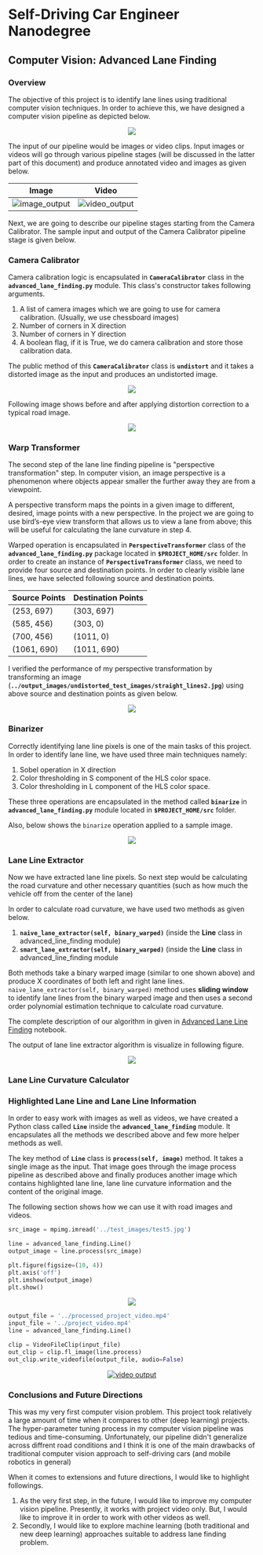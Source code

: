 # Self-Driving Car Engineer Nanodegree
## Computer Vision: Advanced Lane Finding

### Overview

The objective of this project is to identify lane lines using traditional computer vision techniques. In order to achieve this, we have designed a computer vision pipeline as depicted below.

<p align="center">
 <img src="./images/pipeline.png">
</p>

The input of our pipeline would be images or video clips. Input images or videos will go through various pipeline stages (will be discussed in the latter part of this document) and produce annotated video and images as given below.

Image | Video
------------|---------------
![image_output](./images/image_output.png) | ![video_output](./images/video_output.gif)

Next, we are going to describe our pipeline stages starting from the Camera Calibrator. The sample input and output of the Camera Calibrator pipeline stage is given below.

### Camera Calibrator

Camera calibration logic is encapsulated in **`CameraCalibrator`** class in the **`advanced_lane_finding.py`** module. This class's constructor takes following arguments.

1. A list of camera images which we are going to use for camera calibration. (Usually, we use chessboard images)
2. Number of corners in X direction
3. Number of corners in Y direction
4. A boolean flag, if it is True, we do camera calibration and store those calibration data. 

The public method of this **`CameraCalibrator`** class is **`undistort`** and it takes a distorted image as the input and produces an undistorted image.

<p align="center">
 <img src="./images/camera_calibrator.png">
</p>

Following image shows before and after applying distortion correction to a typical road image.

<p align="center">
 <img src="./images/undistorted.png">
</p>

### Warp Transformer

The second step of the lane line finding pipeline is "perspective transformation" step. In computer vision,  an image perspective is a phenomenon where objects appear smaller the further away they are from a viewpoint.   

A perspective transform maps the points in a given image to different, desired, image points with a new perspective. In the project we are going to use bird’s-eye view transform that allows us to view a lane from above; this will be useful for calculating the lane curvature in step 4.

Warped operation is encapsulated in **`PerspectiveTransformer`** class of the **`advanced_lane_finding.py`** package located in **`$PROJECT_HOME/src`** folder. In order to create an instance of **`PerspectiveTransformer`**  class, we need to provide four source and destination points. In order to clearly visible lane lines, we have selected following source and destination points. 

|Source Points | Destination Points|
|--------------|-------------------|
|(253, 697)    |   (303, 697)      |
|(585, 456)    |   (303, 0)        |
|(700, 456)    |   (1011, 0)       |
|(1061, 690)   |   (1011, 690)     |


I verified the performance of my perspective transformation by transforming an image (**`../output_images/undistorted_test_images/straight_lines2.jpg`**) using above source and destination points as given below.

<p align="center">
 <img src="./images/warp.png">
</p>

### Binarizer

Correctly identifying lane line pixels is one of the main tasks of this project. In order to identify lane line, we have used three main techniques namely:

1. Sobel operation in X direction
2. Color thresholding in S component of the HLS color space.
3. Color thresholding in L component of the HLS color space.

These three operations are encapsulated in the method called **`binarize`** in **`advanced_lane_finding.py`** module located in **`$PROJECT_HOME/src`** folder.

Also, below shows the `binarize` operation applied to a sample image.

<p align="center">
 <img src="./images/binarizer.png">
</p>

### Lane Line Extractor

Now we have extracted lane line pixels. So next step would be calculating the road curvature and other necessary quantities (such as how much the vehicle off from the center of the lane)

In order to calculate road curvature, we have used two methods as given below.

1. **`naive_lane_extractor(self, binary_warped)`** (inside the **Line** class in advanced_line_finding module)
2. **`smart_lane_extractor(self, binary_warped)`** (inside the **Line** class in advanced_line_finding module

Both methods take a binary warped image (similar to one shown above) and produce X coordinates of both left and right lane lines. `naive_lane_extractor(self, binary_warped)` method uses **sliding window** to identify lane lines from the binary warped image and then uses a second order polynomial estimation technique to calculate road curvature.

The complete description of our algorithm in given in [Advanced Lane Line Finding](https://github.com/upul/CarND-Advanced-Lane-Lines/blob/master/src/Advanced_Lane_Line_Finding.ipynb) notebook.

The output of lane line extractor algorithm is visualize in following figure.

<p align="center">
 <img src="./images/lane_pixels.png">
</p>

### Lane Line Curvature Calculator

### Highlighted Lane Line and Lane Line Information

In order to easy work with images as well as videos, we have created a Python class called **`Line`** inside the **`advanced_lane_finding`** module. It encapsulates all the methods we described above and few more helper methods as well.  

The key method of **`Line`** class is **`process(self, image)`** method. It takes a single image as the input. That image goes through the image process pipeline as described above and finally produces another image which contains highlighted lane line, lane line curvature information and the content of the original image.

The following section shows how we can use it with road images and videos.

```python
src_image = mpimg.imread('../test_images/test5.jpg')

line = advanced_lane_finding.Line()
output_image = line.process(src_image)

plt.figure(figsize=(10, 4))
plt.axis('off')
plt.imshow(output_image)
plt.show()
```
<p align="center">
 <img src="./images/image_output.png">
</p>

```python
output_file = '../processed_project_video.mp4'
input_file = '../project_video.mp4'
line = advanced_lane_finding.Line()

clip = VideoFileClip(input_file)
out_clip = clip.fl_image(line.process) 
out_clip.write_videofile(output_file, audio=False)
```

<p align="center">
    <a href="https://www.youtube.com/watch?v=ZNmvFZJRKWA">
        <img src="https://img.youtube.com/vi/ZNmvFZJRKWA/0.jpg" alt="video output">
    </a>
</p>

### Conclusions and Future Directions

This was my very first computer vision problem.  This project took relatively a large amount of time when it compares to other (deep learning) projects. The hyper-parameter tuning process in my computer vision pipeline was tedious and time-consuming. Unfortunately, our pipeline didn't generalize across diffrent road conditions and I think it is one of the main drawbacks of traditional computer vision approach to self-driving cars (and mobile robotics in general)

When it comes to extensions and future directions, I would like to highlight followings.

1. As the very first step, in the future, I would like to improve my computer vision pipeline. Presently, it works with project video only. But, I would like to improve it in order to work with other videos as well.
2. Secondly,  I would like to explore machine learning (both traditional and new deep learning) approaches suitable to address lane finding problem. 

